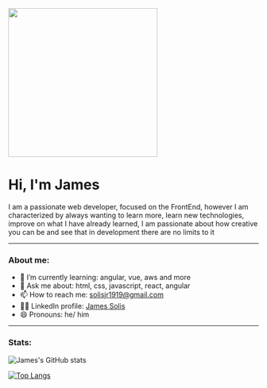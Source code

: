 <div id="header" aling="left">
        <img src="https://media.giphy.com/media/13HgwGsXF0aiGY/giphy.gif" width="300" borderRadius="5">
        <h1>Hi, I'm James</h1>
        <p>I am a passionate web developer, focused on the FrontEnd, however I am characterized by always wanting to learn more, learn new technologies, improve on what         I have already learned, I am passionate about how creative you can be and see that in development there are no limits to it</p>
</div>

---

### About me:

- 🌱 I’m currently learning: angular, vue, aws and more
- 💬 Ask me about: html, css, javascript, react, angular
- 📫 How to reach me: solisjr1919@gmail.com 
- 🕵️‍♀️ LinkedIn profile: [James Solis](https://www.linkedin.com/in/james-sol%C3%ADs-403410217/)
- 😄 Pronouns: he/ him

---

### Stats:

![James's GitHub stats](https://github-readme-stats.vercel.app/api?username=JamesSoFer&show_icons=true&theme=tokyonight)

[![Top Langs](https://github-readme-stats.vercel.app/api/top-langs/?username=JamesSoFer&layout=compact)](https://github.com/anuraghazra/github-readme-stats)

